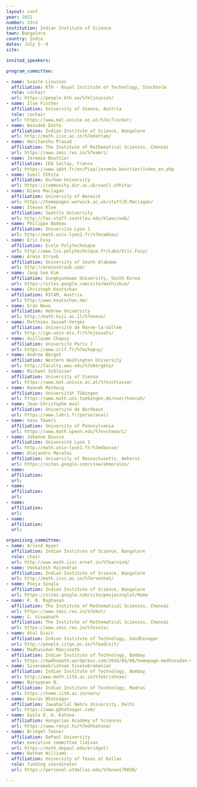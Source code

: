 ```yaml
---
layout: conf
year: 2021
number: 33rd
institution: Indian Institute of Science
town: Bangalore
country: India
dates: July 5--9 
site: 

invited_speakers:

program_committee:

- name: Svante Linusson
  affiliation: KTH - Royal Institute of Technology, Stockholm
  role: cochair 
  url: https://people.kth.se/%7elinusson/
- name: Ilse Fischer 
  affiliation: University of Vienna, Austria
  role: cochair
  url: https://www.mat.univie.ac.at/%7eifischer/
- name: Basudeb Datta
  affiliation: Indian Institute of Science, Bangalore
  url: http://math.iisc.ac.in/%7edattab/
- name: Amritanshu Prasad
  affiliation: The Institute of Mathematical Sciences, Chennai
  url: https://www.imsc.res.in/%7eamri/
- name: Jeremie Bouttier
  affiliation: CEA Saclay, France
  url: https://www.ipht.fr/en/Pisp/jeremie.bouttier/index_en.php
- name: Sunil Chhita
  affiliation: Durham University
  url: https://community.dur.ac.uk/sunil.chhita/
- name: Diane Maclagan
  affiliation: University of Warwick
  url: https://homepages.warwick.ac.uk/staff/D.Maclagan/
- name: Steven Klee
  affiliation: Seattle University 
  url: http://fac-staff.seattleu.edu/klees/web/
- name: Philippe Nadeau
  affiliation: Université Lyon 1
  url: http://math.univ-lyon1.fr/%7enadeau/
- name: Éric Fusy
  affiliation: Ecole Polytechnique
  url: http://www.lix.polytechnique.fr/Labo/Eric.Fusy/
- name: Armin Straub
  affiliation: University of South Alabama
  url: http://arminstraub.com/
- name: Jang Soo Kim
  affiliation: Sungkyunkwan University, South Korea
  url: https://sites.google.com/site/mathjskim/
- name: Christoph Koutschan
  affiliation: RICAM, Austria
  url: http://www.koutschan.de/
- name: Eran Nevo
  affiliation: Hebrew University
  url: http://math.huji.ac.il/%7enevo/
- name: Matthieu Josuat-Vergès
  affiliation: Université de Marne-la-Vallée
  url: http://igm.univ-mlv.fr/%7ejosuatv/
- name: Guillaume Chapuy
  affiliation: Université Paris 7
  url: https://www.irif.fr/%7echapuy/
- name: Andrew Berget
  affiliation: Western Washington University
  url: http://faculty.wwu.edu/%7ebergeta/
- name: Michael Schlosser
  affiliation: University of Vienna
  url: https://www.mat.univie.ac.at/%7eschlosse/
- name: Hannah Markwig
  affiliation: Universität Tübingen
  url: https://www.math.uni-tuebingen.de/user/hannah/
- name: Jean-Christophe Aval 
  affiliation: Université de Bordeaux
  url: https://www.labri.fr/perso/aval/
- name: Vasu Tewari
  affiliation: University of Pennsylvania
  url: https://www.math.upenn.edu/%7evvtewari/
- name: Jehanne Dousse
  affiliation: Université Lyon 1
  url: http://math.univ-lyon1.fr/%7edousse/
- name: Alejandro Morales
  affiliation: University of Massachusetts, Amherst
  url: https://sites.google.com/view/ahmorales/
- name: 
  affiliation: 
  url: 
- name: 
  affiliation: 
  url: 
- name: 
  affiliation: 
  url: 
- name: 
  affiliation: 
  url: 

organizing_committee:
- name: Arvind Ayyer
  affiliation: Indian Institute of Science, Bangalore
  role: chair
  url: http://www.math.iisc.ernet.in/%7earvind/
- name: Venkatesh Rajendran
  affiliation: Indian Institute of Science, Bangalore
  url: http://math.iisc.ac.in/%7ervenkat/
- name: Pooja Singla
  affiliation: Indian Institute of Science, Bangalore
  url: https://sites.google.com/site/poojasingla7/Home
- name: K. N. Raghavan
  affiliation: The Institute of Mathematical Sciences, Chennai
  url: https://www.imsc.res.in/%7eknr/
- name: S. Viswanath 
  affiliation: The Institute of Mathematical Sciences, Chennai
  url: https://www.imsc.res.in/%7esvis/
- name: Atul Dixit
  affiliation: Indian Institute of Technology, Gandhinagar
  url: http://people.iitgn.ac.in/%7eadixit/
- name: Madhusudan Manjunath
  affiliation: Indian Institute of Technology, Bombay
  url: https://madhumath.wordpress.com/2016/05/06/homepage-madhusudan-manjunath/
- name: Sivaramakrishnan Sivasubramanian
  affiliation: Indian Institute of Technology, Bombay
  url: http://www.math.iitb.ac.in/%7ekrishnan/
- name: Narayanan N.
  affiliation: Indian Institute of Technology, Madras
  url: https://home.iitm.ac.in/naru/
- name: Gaurav Bhatnagar
  affiliation: Jawaharlal Nehru University, Delhi
  url: https://www.gbhatnagar.com/
- name: Gyula O. H. Katona
  affiliation: Hungarian Academy of Sciences
  url: https://www.renyi.hu/%7eohkatona/
- name: Bridget Tenner
  affiliation: DePaul University
  role: executive committee liaison
  url: https://math.depaul.edu/bridget/
- name: Nathan Williams
  affiliation: University of Texas at Dallas
  role: funding coordinator
  url: https://personal.utdallas.edu/%7enxw170830/

---
```

